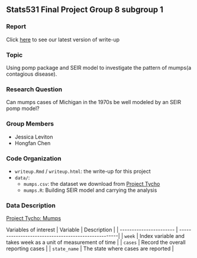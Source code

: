 ## Stats531 Final Project Group 8 subgroup 1

### Report
Click [here](http://htmlpreview.github.io/?https://github.com/jessicaleviton/Stats_531_Final/blob/main/writeup.html) to see our latest version of write-up

### Topic
Using pomp package and SEIR model to investigate the pattern of mumps(a contagious disease).

### Research Question
Can mumps cases of Michigan in the 1970s be well modeled by an SEIR pomp model?

### Group Members
- Jessica Leviton
- Hongfan Chen

### Code Organization
- `writeup.Rmd` / `writeup.html`: the write-up for this project
- `data/`:  
  - `mumps.csv`: the dataset we download from [Project Tycho](https://www.kaggle.com/pitt/contagious-diseases) 
  - `mumps.R`: Building SEIR model and carrying the analysis

### Data Description
[Project Tycho: Mumps](https://www.kaggle.com/pitt/contagious-diseases?select=mumps.csv)


Variables of interest
|  Variable               | Description                                         |
| ----------------------- | ----------------------------------------------------|
| `week` | Index variable and takes week as a unit of measurement of time                 |
| `cases`                | Record the overall reporting cases                          |
| `state_name`                   |  The state where cases are reported                             |




